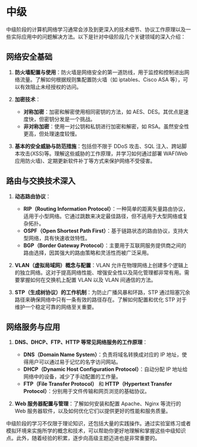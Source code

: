 # 中级

中级阶段的计算机网络学习通常会涉及到更深入的技术细节、协议工作原理以及一些实际应用中的问题解决方法。以下是针对中级阶段几个关键领域的深入介绍：

## 网络安全基础

1. **防火墙配置与使用**：防火墙是网络安全的第一道防线，用于监控和控制进出网络流量。了解如何根据规则集配置防火墙（如 iptables、Cisco ASA 等），可以有效阻止未经授权的访问。
2. **加密技术**：

   - **对称加密**：加密和解密使用相同密钥的方法，如 AES、DES。其优点是速度快，但密钥分发是一个挑战。
   - **非对称加密**：使用一对公钥和私钥进行加密和解密，如 RSA。虽然安全性更高，但处理速度较慢。

3. **基本的安全威胁与防范措施**：包括但不限于 DDoS 攻击、SQL 注入、跨站脚本攻击(XSS)等。理解这些威胁的工作原理，并学习如何通过部署 WAF(Web 应用防火墙)、定期更新软件补丁等方式来保护网络不受侵害。

## 路由与交换技术深入

1. **动态路由协议**：

   - **RIP（Routing Information Protocol）**：一种简单的距离矢量路由协议，适用于小型网络。它通过跳数来决定最佳路径，但不适用于大型网络或复杂拓扑。
   - **OSPF（Open Shortest Path First）**：基于链路状态的路由协议，支持大型网络，具有快速收敛特性。
   - **BGP（Border Gateway Protocol）**：主要用于互联网服务提供商之间的路由选择，因其强大的路由策略和灵活性而被广泛采用。

2. **VLAN（虚拟局域网）概念与配置**：VLAN 允许在物理网络上创建多个逻辑上的独立网络。这对于提高网络性能、增强安全性以及简化管理都非常有用。需要掌握如何在交换机上配置 VLAN 以及 VLAN 间通信的方法。

3. **STP（生成树协议）的工作机制**：为防止广播风暴和环路，STP 通过阻塞冗余路径来确保网络中只有一条有效的路径存在。了解如何配置和优化 STP 对于维护一个稳定可靠的网络至关重要。

## 网络服务与应用

1. **DNS、DHCP、FTP、HTTP 等常见网络服务的工作原理**：

   - **DNS（Domain Name System）**：负责将域名转换成对应的 IP 地址，使得用户可以通过易于记忆的名字访问网站。
   - **DHCP（Dynamic Host Configuration Protocol）**：自动分配 IP 地址给网络中的设备，减少了手动配置的工作量。
   - **FTP（File Transfer Protocol）** 和 **HTTP（Hypertext Transfer Protocol）**：分别用于文件传输和网页浏览的基础协议。

2. **Web 服务器配置与管理**：了解如何安装和配置 Apache、Nginx 等流行的 Web 服务器软件，以及如何优化它们以提供更好的性能和服务质量。

中级阶段的学习不仅限于理论知识，还包括大量的实践操作。通过实验室练习或者模拟环境来实施所学的概念和技术，可以帮助你更好地理解和掌握这些中级知识点。此外，随着经验的积累，逐步向高级主题迈进也是非常重要的。
